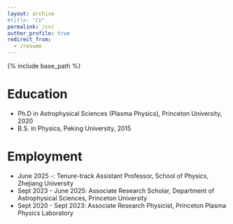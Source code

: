 ```yaml
---
layout: archive
#title: "CV"
permalink: /cv/
author_profile: true
redirect_from:
  - /resume
---
```


{% include base_path %}

Education
======
* Ph.D in Astrophysical Sciences (Plasma Physics), Princeton University, 2020
* B.S. in Physics, Peking University, 2015
  
Employment
======
* June 2025 -: Tenure-track Assistant Professor, School of Physics, Zhejiang University
* Sept 2023 - June 2025: Associate Research Scholar, Department of Astrophysical Sciences, Princeton University
* Sept 2020 - Sept 2023: Associate Research Physicist, Princeton Plasma Physics Laboratory
